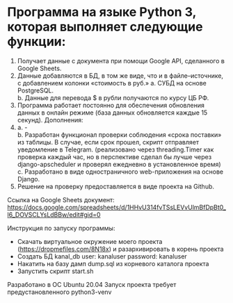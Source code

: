 # Программа на языке Python 3, которая выполняет следующие функции:

1. Получает данные с документа при помощи Google API, сделанного в Google Sheets.
2. Данные добавляются в БД, в том же виде, что и в файле–источнике, с добавлением колонки «стоимость в руб.»
    a. СУБД на основе PostgreSQL.    
    b. Данные для перевода $ в рубли получаются по курсу ЦБ РФ.    
3. Программа работает постоянно для обеспечения обновления данных в онлайн режиме (база данных обновляется каждые 15 секунд).
Дополнения:
4.  a. -    
    b. Разработан функционал проверки соблюдения «срока поставки» из таблицы. В случае, если срок прошел, скрипт отправляет уведомление в Telegram. (реализовано через threading.Timer как проверка каждый час, но в перспективе сделал бы лучше через django-apscheduler и проверял ежедневно в установленное время) 
    c. Разработано в виде одностраничного web-приложения на основе Django.
5. Решение на проверку предоставляется в виде проекта на Github.

Ссылка на Google Sheets документ: https://docs.google.com/spreadsheets/d/1HHvU314fvTSsLEVvUlmBfDpBt0_l6_DOVSCLYsLdBBw/edit#gid=0 

Инструкция по запуску программы:
- Скачать виртуальное окружение моего проекта (https://dropmefiles.com/8N18x) и разархивировать в корень проекта
- Создать БД kanal_db
user: kanaluser
password: kanaluser
- Накатить на базу дамп dump.sql из корневого каталога проекта
- Запустить скрипт start.sh

Разработано в ОС Ubuntu 20.04
Запуск проекта требует предустановленного python3-venv
